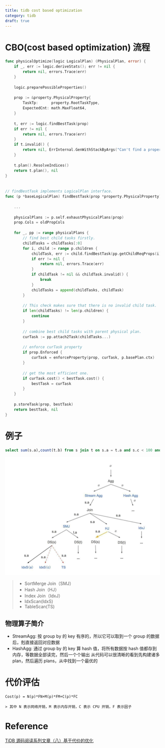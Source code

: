```yaml
---
title: tidb cost based optimization
category: tidb
draft: true
---
```


# CBO(cost based optimization) 流程

```go
func physicalOptimize(logic LogicalPlan) (PhysicalPlan, error) {
	if _, err := logic.deriveStats(); err != nil {
		return nil, errors.Trace(err)
	}

	logic.preparePossibleProperties()

	prop := &property.PhysicalProperty{
		TaskTp:      property.RootTaskType,
		ExpectedCnt: math.MaxFloat64,
	}

	t, err := logic.findBestTask(prop)
	if err != nil {
		return nil, errors.Trace(err)
	}
	if t.invalid() {
		return nil, ErrInternal.GenWithStackByArgs("Can't find a proper physical plan for this query")
	}

	t.plan().ResolveIndices()
	return t.plan(), nil
}


// findBestTask implements LogicalPlan interface.
func (p *baseLogicalPlan) findBestTask(prop *property.PhysicalProperty) (bestTask task, err error) {
    
    ...

	physicalPlans := p.self.exhaustPhysicalPlans(prop)
	prop.Cols = oldPropCols

	for _, pp := range physicalPlans {
		// find best child tasks firstly.
		childTasks = childTasks[:0]
		for i, child := range p.children {
			childTask, err := child.findBestTask(pp.getChildReqProps(i))
			if err != nil {
				return nil, errors.Trace(err)
			}
			if childTask != nil && childTask.invalid() {
				break
			}
			childTasks = append(childTasks, childTask)
		}

		// This check makes sure that there is no invalid child task.
		if len(childTasks) != len(p.children) {
			continue
		}

		// combine best child tasks with parent physical plan.
		curTask := pp.attach2Task(childTasks...)

		// enforce curTask property
		if prop.Enforced {
			curTask = enforceProperty(prop, curTask, p.basePlan.ctx)
		}

		// get the most efficient one.
		if curTask.cost() < bestTask.cost() {
			bestTask = curTask
		}
	}

	p.storeTask(prop, bestTask)
	return bestTask, nil
}
```

# 例子

```sql
select sum(s.a),count(t.b) from s join t on s.a = t.a and s.c < 100 and t.c > 10 group bys.a
```

![](/asserts/cbo1.png)
> - SortMerge Join（SMJ）
> - Hash Join（HJ）
> - Index Join（IdxJ）
> - IdxScan(IdxS)
> - TableScan(TS) 

## 物理算子简介
- StreamAgg: 按 group by 的 key 有序的，所以它可以取到一个 group 的数据后，剋直接返回对应数据
- HashAgg: 通过 group by 的 key 算 hash 值，将所有数据按 hash 值都存到内存，等数据全部读完，然后一个个输出
从代码可以很清晰的看到先构建诸多 plan，然后遍历 plans，从中找到一个最优的

# 代价评估
    Cost(p) = N(p)*FN+M(p)*FM+C(p)*FC
    
    > 其中 N 表示网络开销，M 表示内存开销，C 表示 CPU 开销，F 表示因子




# Reference
[TiDB 源码阅读系列文章（八）基于代价的优化](https://pingcap.com/blog-cn/tidb-source-code-reading-8/)
